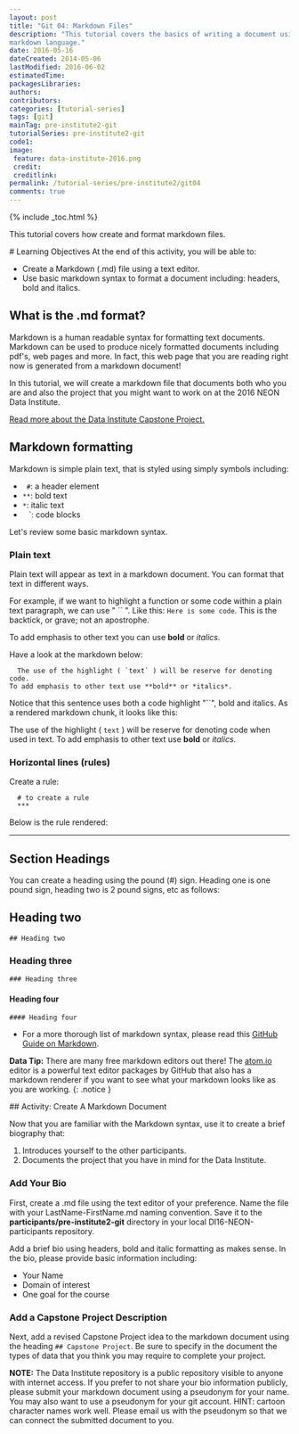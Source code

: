 ```yaml
---
layout: post
title: "Git 04: Markdown Files"
description: "This tutorial covers the basics of writing a document using the
markdown language."
date: 2016-05-16
dateCreated: 2014-05-06
lastModified: 2016-06-02
estimatedTime:
packagesLibraries:
authors:
contributors:
categories: [tutorial-series]
tags: [git]
mainTag: pre-institute2-git
tutorialSeries: pre-institute2-git
code1:
image:
 feature: data-institute-2016.png
 credit:
 creditlink:
permalink: /tutorial-series/pre-institute2/git04
comments: true
---
```


{% include _toc.html %}

This tutorial covers how create and format markdown files.

<div id="objectives" markdown="1">
# Learning Objectives
At the end of this activity, you will be able to:

* Create a Markdown (.md) file using a text editor.
* Use basic markdown syntax to format a document including: headers, bold and italics.

</div>

## What is the .md format?

Markdown is a human readable syntax for formatting text documents. Markdown can
be used to produce nicely formatted documents including
pdf's, web pages and more. In fact, this web page that you are reading right now
is generated from a markdown document!

In this tutorial, we will create a markdown file that documents both who you are
and also the project that you might want to work on at the 2016 NEON Data
Institute.


<a class="btn btn-inverse" href="{{ site.baseurl }}/tutorial-series/capstone" target="_blank">
Read more about the Data Institute Capstone Project.</a>

## Markdown formatting

Markdown is simple plain text, that is styled using simply symbols including:

* ` #`: a header element
* `**`: bold text
* `*`: italic text
* ` ` `: code blocks

Let's review some basic markdown syntax.  

### Plain text

Plain text will appear as text in a markdown document. You can format that
text in different ways.

For example, if we want to highlight a function or some code within a plain text paragraph,
we can use " `` ". Like this: `Here is some code`. This is the backtick, or
grave; not an apostrophe.  

To add emphasis to other text you can use **bold** or *italics*.

Have a look at the markdown below:

	  The use of the highlight ( `text` ) will be reserve for denoting code.
    To add emphasis to other text use **bold** or *italics*.

Notice that this sentence uses both a code highlight "``", bold and italics.
As a rendered markdown chunk, it looks like this:

The use of the highlight ( `text` ) will be reserve for denoting code when
used in text. To add emphasis to other text use **bold** or *italics*.

### Horizontal lines (rules)

Create a rule:

	  # to create a rule
	  ***

Below is the rule rendered:

***

## Section Headings

You can create a heading using the pound (#) sign. Heading one is one pound sign,
heading two is 2 pound signs, etc as follows:

## Heading two
	## Heading two

### Heading three
	### Heading three

#### Heading four
	#### Heading four


* For a more thorough list of markdown syntax, please read this
<a href="https://guides.github.com/features/mastering-markdown/" target="_blank">GitHub Guide on Markdown</a>.

<i class="fa fa-star"></i> **Data Tip:**
There are many free markdown editors out there! The <a href="http://Atom.io" target="_blank">atom.io</a>
editor is a powerful text editor packages by GitHub that also has a markdown renderer
if you want to see what your markdown looks like as you are working.
{: .notice }

<div id="challenge" markdown="1">
## Activity: Create A Markdown Document

Now that you are familiar with the Markdown syntax, use it to create
a brief biography that:

1. Introduces yourself to the other participants.
2. Documents the project that you have in mind for the Data Institute.

### Add Your Bio

First, create a .md file using the text editor of your preference. Name the
file with your LastName-FirstName.md naming convention. Save it to the
**participants/pre-institute2-git** directory in your local DI16-NEON-participants
repository.

Add a brief bio using headers, bold and italic formatting as makes sense.
In the bio, please provide basic information including:

* Your Name
* Domain of interest
* One goal for the course

### Add a Capstone Project Description

Next, add a revised Capstone Project idea to the markdown document using the
heading `## Capstone Project`. Be sure
to specify in the document the types of data that you think you may require to
complete your project.

</div>

**NOTE:** The Data Institute repository is a public repository visible to anyone
with internet access. If you prefer to not share your bio information publicly,
please submit your markdown document using a pseudonym for your name. You may also
want to use a pseudonym for your  git account. HINT: cartoon character names work well.
Please email us with the pseudonym so that we can connect the submitted document to you.
